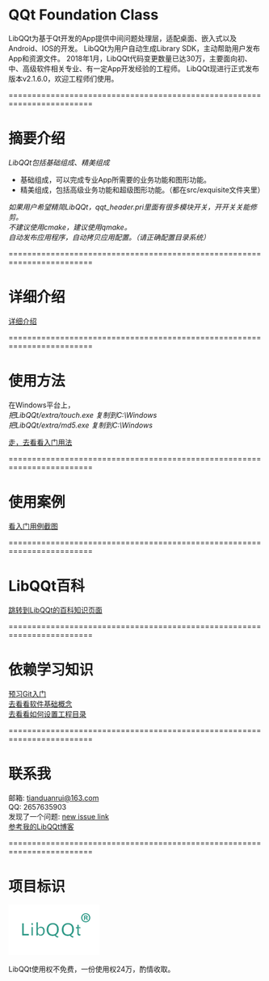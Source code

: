 
# QQt Foundation Class  

LibQQt为基于Qt开发的App提供中间问题处理层，适配桌面、嵌入式以及Android、IOS的开发。
LibQQt为用户自动生成Library SDK，主动帮助用户发布App和资源文件。
2018年1月，LibQQt代码变更数量已达30万，主要面向初、中、高级软件相关专业、有一定App开发经验的工程师。
LibQQt现进行正式发布版本v2.1.6.0，欢迎工程师们使用。  


========================================================================  
# 摘要介绍  

*LibQQt包括基础组成、精美组成*
- 基础组成，可以完成专业App所需要的业务功能和图形功能。
- 精美组成，包括高级业务功能和超级图形功能。（都在src/exquisite文件夹里）  

*如果用户希望精简LibQQt，qqt_header.pri里面有很多模块开关，开开关关能修剪。*  
*不建议使用cmake，建议使用qmake。*  
*自动发布应用程序，自动拷贝应用配置。（请正确配置目录系统）*  

========================================================================  
# 详细介绍  


[详细介绍](content.md)  

========================================================================  
# 使用方法  

在Windows平台上，  
*把LibQQt/extra/touch.exe 复制到C:\Windows*   
*把LibQQt/extra/md5.exe 复制到C:\Windows*   

[走，去看看入门用法](usage.md)  

========================================================================  

# 使用案例

[看入门用例截图](screenshot.md)

========================================================================  

# LibQQt百科

[跳转到LibQQt的百科知识页面](wiki/wiki.md "Wiki Page")


========================================================================  

# 依赖学习知识   

[预习Git入门](usage-git.md)  
[去看看软件基础概念](software.md)  
[去看看如何设置工程目录](project.md)  

========================================================================  

# 联系我  

邮箱: tianduanrui@163.com  
QQ: 2657635903  
发现了一个问题: [new issue link](https://gitee.com/drabel/LibQt/issues/new?issue%5Bassignee_id%5D=0&issue%5Bmilestone_id%5D=0)  
[参考我的LibQQt博客](http://blog.csdn.net/Dr_Abel)   

========================================================================  

# 项目标识  

![logo](screenshot/logo.png "Logo")  

LibQQt使用权不免费，一份使用权24万，酌情收取。       

